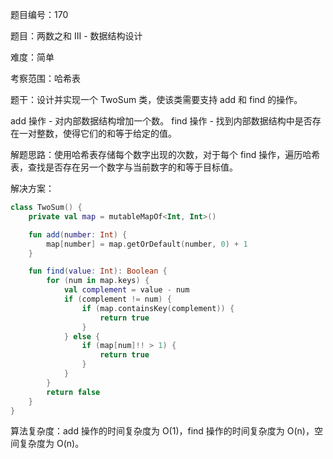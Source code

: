 题目编号：170

题目：两数之和 III - 数据结构设计

难度：简单

考察范围：哈希表

题干：设计并实现一个 TwoSum 类，使该类需要支持 add 和 find 的操作。

add 操作 - 对内部数据结构增加一个数。
find 操作 - 找到内部数据结构中是否存在一对整数，使得它们的和等于给定的值。

解题思路：使用哈希表存储每个数字出现的次数，对于每个 find 操作，遍历哈希表，查找是否存在另一个数字与当前数字的和等于目标值。

解决方案：

```kotlin
class TwoSum() {
    private val map = mutableMapOf<Int, Int>()

    fun add(number: Int) {
        map[number] = map.getOrDefault(number, 0) + 1
    }

    fun find(value: Int): Boolean {
        for (num in map.keys) {
            val complement = value - num
            if (complement != num) {
                if (map.containsKey(complement)) {
                    return true
                }
            } else {
                if (map[num]!! > 1) {
                    return true
                }
            }
        }
        return false
    }
}
```

算法复杂度：add 操作的时间复杂度为 O(1)，find 操作的时间复杂度为 O(n)，空间复杂度为 O(n)。